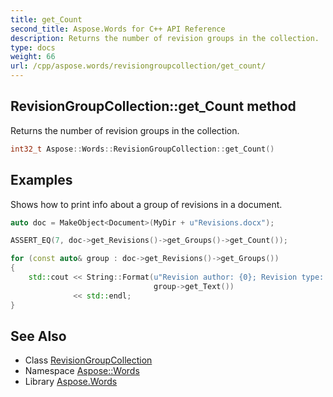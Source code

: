 ```yaml
---
title: get_Count
second_title: Aspose.Words for C++ API Reference
description: Returns the number of revision groups in the collection.
type: docs
weight: 66
url: /cpp/aspose.words/revisiongroupcollection/get_count/
---
```

## RevisionGroupCollection::get_Count method


Returns the number of revision groups in the collection.

```cpp
int32_t Aspose::Words::RevisionGroupCollection::get_Count()
```


## Examples



Shows how to print info about a group of revisions in a document. 
```cpp
auto doc = MakeObject<Document>(MyDir + u"Revisions.docx");

ASSERT_EQ(7, doc->get_Revisions()->get_Groups()->get_Count());

for (const auto& group : doc->get_Revisions()->get_Groups())
{
    std::cout << String::Format(u"Revision author: {0}; Revision type: {1} \n\tRevision text: {2}", group->get_Author(), group->get_RevisionType(),
                                group->get_Text())
              << std::endl;
}
```

## See Also

* Class [RevisionGroupCollection](../)
* Namespace [Aspose::Words](../../)
* Library [Aspose.Words](../../../)
